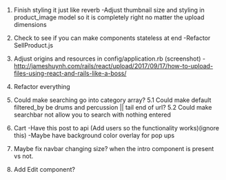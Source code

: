 1. Finish styling it just like reverb
	-Adjust thumbnail size and styling in product_image model so it is completely right no matter the upload dimensions

2. Check to see if you can make components stateless at end
	-Refactor SellProduct.js	

3. Adjust origins and resources in config/application.rb (screenshot)
		-http://jameshuynh.com/rails/react/upload/2017/09/17/how-to-upload-files-using-react-and-rails-like-a-boss/

4. Refactor everything


5. Could make searching go into category array?
5.1 Could make default filtered_by be drums and percussion || tail end of url?
5.2 Could make searchbar not allow you to search with nothing entered

6. Cart
	-Have this post to api (Add users so the functionality works)(ignore this) 
	-Maybe have background color overlay for pop ups

7. Maybe fix navbar changing size? when the intro component is present vs not.

8. Add Edit component?